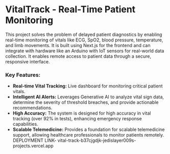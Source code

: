 # VitalTrack - Real-Time Patient Monitoring

This project solves the problem of delayed patient diagnostics by enabling real-time monitoring of vitals like ECG, SpO2, blood pressure, temperature, and limb movements.
It is built using Next.js for the frontend and can integrate with hardware like an Arduino with IoT sensors for real-world data collection. It enables remote access to patient data through a secure, responsive interface.

### Key Features:
*   **Real-time Vital Tracking:** Live dashboard for monitoring critical patient vitals.
*   **Intelligent AI Alerts:** Leverages Generative AI to analyze vital sign data, determine the severity of threshold breaches, and provide actionable recommendations.
*   **High Accuracy:** The system is designed for high accuracy in vital tracking (over 92% in tests), enhancing emergency response capabilities.
*   **Scalable Telemedicine:** Provides a foundation for scalable telemedicine support, allowing healthcare professionals to monitor patients remotely.
  DEPLOYMENT LINK- vital-track-b37cjgdjk-jedislayer009s-projects.vercel.app
